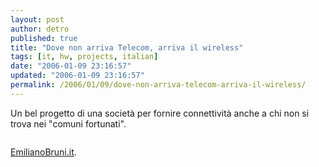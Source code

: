 ```yaml
---
layout: post
author: detro
published: true
title: "Dove non arriva Telecom, arriva il wireless"
tags: [it, hw, projects, italian]
date: "2006-01-09 23:16:57"
updated: "2006-01-09 23:16:57"
permalink: /2006/01/09/dove-non-arriva-telecom-arriva-il-wireless/
---
```


Un bel progetto di una società per fornire connettività anche a chi non si trova nei "comuni fortunati".

<img src="http://www.ebruni.it/it/docs/wadsl/images/wadsl_schema.jpg" alt="" />

<a target="_new" href="http://www.ebruni.it/it/docs/wadsl/index.htm">EmilianoBruni.it</a>.
